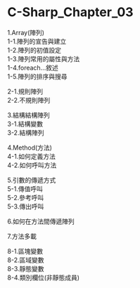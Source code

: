 # C-Sharp_Chapter_03
1.Array(陣列)\
1-1.陣列的宣告與建立\
1-2.陣列的初值設定\
1-3.陣列常用的屬性與方法\
1-4.foreach...敘述\
1-5.陣列的排序與搜尋

2-1.規則陣列\
2-2.不規則陣列

3.結構結構陣列\
3-1.結構變數\
3-2.結構陣列

4.Method(方法)\
4-1.如何定義方法\
4-2.如何呼叫方法

5.引數的傳遞方式\
5-1.傳值呼叫\
5-2.參考呼叫\
5-3.傳出呼叫

6.如何在方法間傳遞陣列

7.方法多載

8-1.區塊變數\
8-2.區域變數\
8-3.靜態變數\
8-4.類別欄位(非靜態成員)
